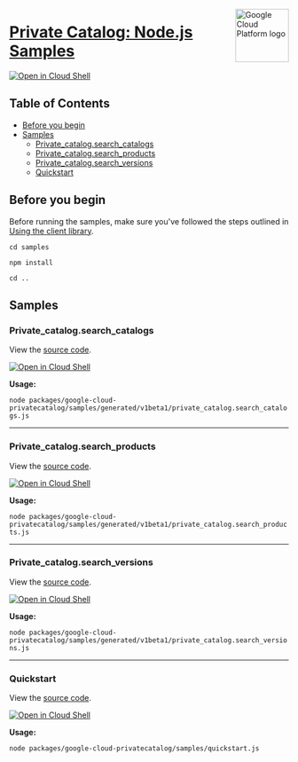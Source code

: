 [//]: # "This README.md file is auto-generated, all changes to this file will be lost."
[//]: # "To regenerate it, use `python -m synthtool`."
<img src="https://avatars2.githubusercontent.com/u/2810941?v=3&s=96" alt="Google Cloud Platform logo" title="Google Cloud Platform" align="right" height="96" width="96"/>

# [Private Catalog: Node.js Samples](https://github.com/googleapis/google-cloud-node)

[![Open in Cloud Shell][shell_img]][shell_link]



## Table of Contents

* [Before you begin](#before-you-begin)
* [Samples](#samples)
  * [Private_catalog.search_catalogs](#private_catalog.search_catalogs)
  * [Private_catalog.search_products](#private_catalog.search_products)
  * [Private_catalog.search_versions](#private_catalog.search_versions)
  * [Quickstart](#quickstart)

## Before you begin

Before running the samples, make sure you've followed the steps outlined in
[Using the client library](https://github.com/googleapis/google-cloud-node#using-the-client-library).

`cd samples`

`npm install`

`cd ..`

## Samples



### Private_catalog.search_catalogs

View the [source code](https://github.com/googleapis/google-cloud-node/blob/master/packages/google-cloud-privatecatalog/samples/generated/v1beta1/private_catalog.search_catalogs.js).

[![Open in Cloud Shell][shell_img]](https://console.cloud.google.com/cloudshell/open?git_repo=https://github.com/googleapis/google-cloud-node&page=editor&open_in_editor=packages/google-cloud-privatecatalog/samples/generated/v1beta1/private_catalog.search_catalogs.js,samples/README.md)

__Usage:__


`node packages/google-cloud-privatecatalog/samples/generated/v1beta1/private_catalog.search_catalogs.js`


-----




### Private_catalog.search_products

View the [source code](https://github.com/googleapis/google-cloud-node/blob/master/packages/google-cloud-privatecatalog/samples/generated/v1beta1/private_catalog.search_products.js).

[![Open in Cloud Shell][shell_img]](https://console.cloud.google.com/cloudshell/open?git_repo=https://github.com/googleapis/google-cloud-node&page=editor&open_in_editor=packages/google-cloud-privatecatalog/samples/generated/v1beta1/private_catalog.search_products.js,samples/README.md)

__Usage:__


`node packages/google-cloud-privatecatalog/samples/generated/v1beta1/private_catalog.search_products.js`


-----




### Private_catalog.search_versions

View the [source code](https://github.com/googleapis/google-cloud-node/blob/master/packages/google-cloud-privatecatalog/samples/generated/v1beta1/private_catalog.search_versions.js).

[![Open in Cloud Shell][shell_img]](https://console.cloud.google.com/cloudshell/open?git_repo=https://github.com/googleapis/google-cloud-node&page=editor&open_in_editor=packages/google-cloud-privatecatalog/samples/generated/v1beta1/private_catalog.search_versions.js,samples/README.md)

__Usage:__


`node packages/google-cloud-privatecatalog/samples/generated/v1beta1/private_catalog.search_versions.js`


-----




### Quickstart

View the [source code](https://github.com/googleapis/google-cloud-node/blob/master/packages/google-cloud-privatecatalog/samples/quickstart.js).

[![Open in Cloud Shell][shell_img]](https://console.cloud.google.com/cloudshell/open?git_repo=https://github.com/googleapis/google-cloud-node&page=editor&open_in_editor=packages/google-cloud-privatecatalog/samples/quickstart.js,samples/README.md)

__Usage:__


`node packages/google-cloud-privatecatalog/samples/quickstart.js`






[shell_img]: https://gstatic.com/cloudssh/images/open-btn.png
[shell_link]: https://console.cloud.google.com/cloudshell/open?git_repo=https://github.com/googleapis/google-cloud-node&page=editor&open_in_editor=samples/README.md
[product-docs]: https://cloud.google.com/private-catalog/
